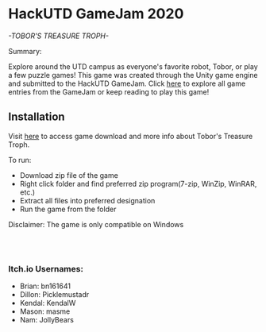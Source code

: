 # HackUTD GameJam 2020


*-TOBOR'S TREASURE TROPH-*

Summary:

Explore around the UTD campus as everyone's favorite robot, Tobor, or play a few puzzle games! This game was created through the Unity game engine and submitted to the HackUTD GameJam. Click [here](https://itch.io/jam/hackutd-game-jam/entries) to explore all game entries from the GameJam or keep reading to play this game!

## Installation
Visit [here](https://itch.io/jam/hackutd-game-jam/rate/805610) to access game download and more info about Tobor's Treasure Troph.

To run:
* Download zip file of the game
* Right click folder and find preferred zip program(7-zip, WinZip, WinRAR, etc.)
* Extract all files into preferred designation
* Run the game from the folder

Disclaimer: The game is only compatible on Windows

<br />
<br />


### Itch.io Usernames:
- Brian: bn161641
- Dillon: Picklemustadr
- Kendal: KendalW
- Mason: masme
- Nam: JollyBears

